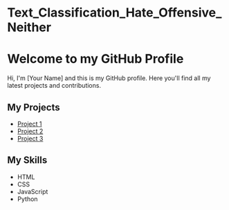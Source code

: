 # Text_Classification_Hate_Offensive_Neither
<!DOCTYPE html>
<html>
<head>
	<title>My GitHub Profile</title>
</head>
<body>
	<h1>Welcome to my GitHub Profile</h1>
	<p>Hi, I'm [Your Name] and this is my GitHub profile. Here you'll find all my latest projects and contributions.</p>
	<h2>My Projects</h2>
	<ul>
		<li><a href="[Link to project 1]">Project 1</a></li>
		<li><a href="[Link to project 2]">Project 2</a></li>
		<li><a href="[Link to project 3]">Project 3</a></li>
	</ul>
	<h2>My Skills</h2>
	<ul>
		<li>HTML</li>
		<li>CSS</li>
		<li>JavaScript</li>
		<li>Python</li>
	</ul>
</body>
</html>

